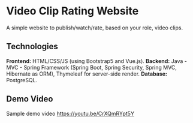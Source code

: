 # Video Clip Rating Website

A simple website to publish/watch/rate, based on your role, video clips.

## Technologies

**Frontend:** HTML/CSS/JS (using Bootstrap5 and Vue.js).
**Backend:** Java - MVC - Spring Framework (Spring Boot, Spring Security, Spring MVC, Hibernate as ORM), Thymeleaf for server-side render. 
**Database:** PostgreSQL.

## Demo Video

Sample demo video https://youtu.be/CrXQmRYpt5Y

